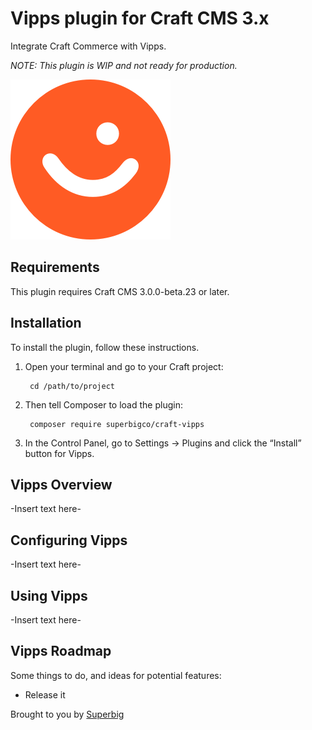 # Vipps plugin for Craft CMS 3.x

Integrate Craft Commerce with Vipps.

_NOTE: This plugin is WIP and not ready for production._

![Screenshot](resources/img/icon.png)

## Requirements

This plugin requires Craft CMS 3.0.0-beta.23 or later.

## Installation

To install the plugin, follow these instructions.

1. Open your terminal and go to your Craft project:

        cd /path/to/project

2. Then tell Composer to load the plugin:

        composer require superbigco/craft-vipps

3. In the Control Panel, go to Settings → Plugins and click the “Install” button for Vipps.

## Vipps Overview

-Insert text here-

## Configuring Vipps

-Insert text here-

## Using Vipps

-Insert text here-

## Vipps Roadmap

Some things to do, and ideas for potential features:

* Release it

Brought to you by [Superbig](https://superbig.co)

